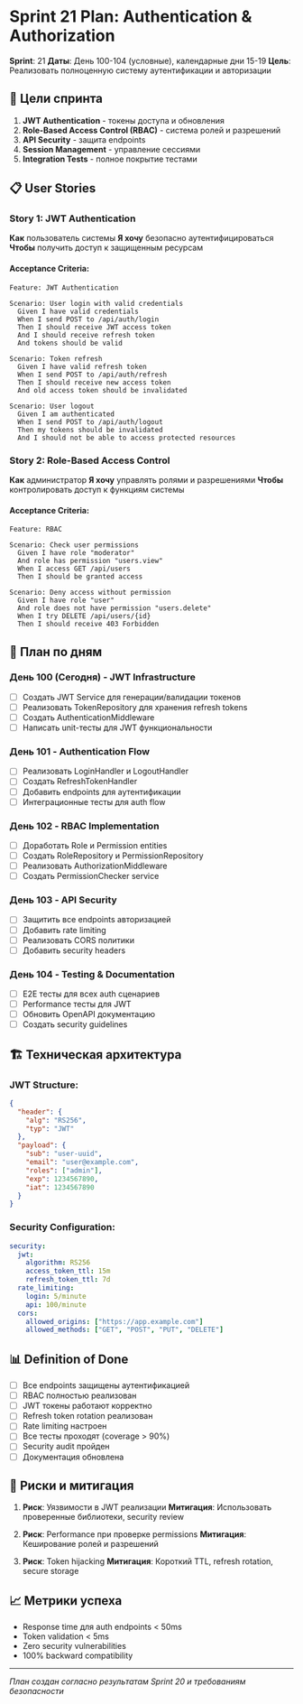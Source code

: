 # Sprint 21 Plan: Authentication & Authorization

**Sprint**: 21
**Даты**: День 100-104 (условные), календарные дни 15-19
**Цель**: Реализовать полноценную систему аутентификации и авторизации

## 🎯 Цели спринта

1. **JWT Authentication** - токены доступа и обновления
2. **Role-Based Access Control (RBAC)** - система ролей и разрешений
3. **API Security** - защита endpoints
4. **Session Management** - управление сессиями
5. **Integration Tests** - полное покрытие тестами

## 📋 User Stories

### Story 1: JWT Authentication
**Как** пользователь системы
**Я хочу** безопасно аутентифицироваться
**Чтобы** получить доступ к защищенным ресурсам

#### Acceptance Criteria:
```gherkin
Feature: JWT Authentication

Scenario: User login with valid credentials
  Given I have valid credentials
  When I send POST to /api/auth/login
  Then I should receive JWT access token
  And I should receive refresh token
  And tokens should be valid

Scenario: Token refresh
  Given I have valid refresh token
  When I send POST to /api/auth/refresh
  Then I should receive new access token
  And old access token should be invalidated

Scenario: User logout
  Given I am authenticated
  When I send POST to /api/auth/logout
  Then my tokens should be invalidated
  And I should not be able to access protected resources
```

### Story 2: Role-Based Access Control
**Как** администратор
**Я хочу** управлять ролями и разрешениями
**Чтобы** контролировать доступ к функциям системы

#### Acceptance Criteria:
```gherkin
Feature: RBAC

Scenario: Check user permissions
  Given I have role "moderator"
  And role has permission "users.view"
  When I access GET /api/users
  Then I should be granted access

Scenario: Deny access without permission
  Given I have role "user"
  And role does not have permission "users.delete"
  When I try DELETE /api/users/{id}
  Then I should receive 403 Forbidden
```

## 📅 План по дням

### День 100 (Сегодня) - JWT Infrastructure
- [ ] Создать JWT Service для генерации/валидации токенов
- [ ] Реализовать TokenRepository для хранения refresh tokens
- [ ] Создать AuthenticationMiddleware
- [ ] Написать unit-тесты для JWT функциональности

### День 101 - Authentication Flow
- [ ] Реализовать LoginHandler и LogoutHandler
- [ ] Создать RefreshTokenHandler
- [ ] Добавить endpoints для аутентификации
- [ ] Интеграционные тесты для auth flow

### День 102 - RBAC Implementation
- [ ] Доработать Role и Permission entities
- [ ] Создать RoleRepository и PermissionRepository
- [ ] Реализовать AuthorizationMiddleware
- [ ] Создать PermissionChecker service

### День 103 - API Security
- [ ] Защитить все endpoints авторизацией
- [ ] Добавить rate limiting
- [ ] Реализовать CORS политики
- [ ] Добавить security headers

### День 104 - Testing & Documentation
- [ ] E2E тесты для всех auth сценариев
- [ ] Performance тесты для JWT
- [ ] Обновить OpenAPI документацию
- [ ] Создать security guidelines

## 🏗️ Техническая архитектура

### JWT Structure:
```json
{
  "header": {
    "alg": "RS256",
    "typ": "JWT"
  },
  "payload": {
    "sub": "user-uuid",
    "email": "user@example.com",
    "roles": ["admin"],
    "exp": 1234567890,
    "iat": 1234567890
  }
}
```

### Security Configuration:
```yaml
security:
  jwt:
    algorithm: RS256
    access_token_ttl: 15m
    refresh_token_ttl: 7d
  rate_limiting:
    login: 5/minute
    api: 100/minute
  cors:
    allowed_origins: ["https://app.example.com"]
    allowed_methods: ["GET", "POST", "PUT", "DELETE"]
```

## 📊 Definition of Done

- [ ] Все endpoints защищены аутентификацией
- [ ] RBAC полностью реализован
- [ ] JWT токены работают корректно
- [ ] Refresh token rotation реализован
- [ ] Rate limiting настроен
- [ ] Все тесты проходят (coverage > 90%)
- [ ] Security audit пройден
- [ ] Документация обновлена

## 🚀 Риски и митигация

1. **Риск**: Уязвимости в JWT реализации
   **Митигация**: Использовать проверенные библиотеки, security review

2. **Риск**: Performance при проверке permissions
   **Митигация**: Кеширование ролей и разрешений

3. **Риск**: Token hijacking
   **Митигация**: Короткий TTL, refresh rotation, secure storage

## 📈 Метрики успеха

- Response time для auth endpoints < 50ms
- Token validation < 5ms
- Zero security vulnerabilities
- 100% backward compatibility

---
*План создан согласно результатам Sprint 20 и требованиям безопасности* 